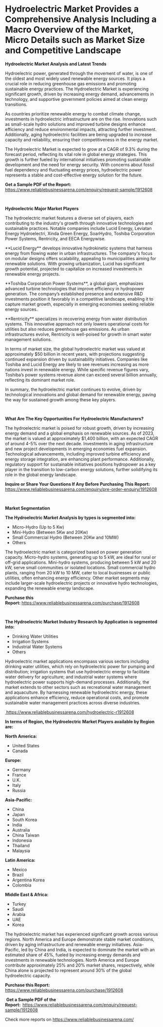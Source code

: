 <p><h1>Hydroelectric Market Provides a Comprehensive Analysis Including a Macro Overview of the Market, Micro Details such as Market Size and Competitive Landscape</h1></p><p><strong>Hydroelectric Market Analysis and Latest Trends</strong></p>
<p><p>Hydroelectric power, generated through the movement of water, is one of the oldest and most widely used renewable energy sources. It plays a crucial role in reducing greenhouse gas emissions and promoting sustainable energy practices. The Hydroelectric Market is experiencing significant growth, driven by increasing energy demand, advancements in technology, and supportive government policies aimed at clean energy transitions.</p><p>As countries prioritize renewable energy to combat climate change, investments in hydroelectric infrastructure are on the rise. Innovations such as small-scale hydro solutions and improved turbine designs enhance efficiency and reduce environmental impacts, attracting further investment. Additionally, aging hydroelectric facilities are being upgraded to increase capacity and reliability, ensuring their competitiveness in the energy market.</p><p>The Hydroelectric Market is expected to grow at a CAGR of 9.3% during the forecast period, reflecting its vital role in global energy strategies. This growth is further fueled by international initiatives promoting sustainable development and the need for energy security. With concerns about fossil fuel dependency and fluctuating energy prices, hydroelectric power represents a stable and cost-effective energy solution for the future.</p></p>
<p><strong>Get a Sample PDF of the Report:&nbsp;</strong> <a href="https://www.reliablebusinessarena.com/enquiry/request-sample/1912608?utm_campaign=3192&utm_medium=2&utm_source=Github&utm_content=ia&utm_term=11032025&utm_id=hydroelectric">https://www.reliablebusinessarena.com/enquiry/request-sample/1912608</a></p>
<p>&nbsp;</p>
<p><strong>Hydroelectric Major Market Players</strong></p>
<p><p>The hydroelectric market features a diverse set of players, each contributing to the industry's growth through innovative technologies and sustainable practices. Notable companies include Lucid Energy, Leviatan Energy Hydroelectri, Xinda Green Energy, SoarHydro, Toshiba Corporation Power Systems, Rentricity, and EECA Energywise.</p><p>**Lucid Energy** develops innovative hydrokinetic systems that harness energy from flowing water in urban infrastructures. The company's focus on modular designs offers scalability, appealing to municipalities aiming for renewable solutions. With growing urbanization, Lucid has significant growth potential, projected to capitalize on increased investments in renewable energy projects.</p><p>**Toshiba Corporation Power Systems**, a global giant, emphasizes advanced turbine technologies that improve efficiency in hydropower generation. The company’s established presence and extensive R&D investments position it favorably in a competitive landscape, enabling it to capture market growth, especially in emerging economies seeking reliable energy sources. </p><p>**Rentricity** specializes in recovering energy from water distribution systems. This innovative approach not only lowers operational costs for utilities but also reduces greenhouse gas emissions. As urban infrastructures evolve, Rentricity is well-poised for growth in smart water management solutions.</p><p>In terms of market size, the global hydroelectric market was valued at approximately $50 billion in recent years, with projections suggesting continued expansion driven by sustainability initiatives. Companies like Toshiba and Lucid Energy are likely to see revenues increasing as more nations invest in renewable energy. While specific revenue figures vary, Toshiba’s power systems revenue alone can exceed several billion annually, reflecting its dominant market role.</p><p>In summary, the hydroelectric market continues to evolve, driven by technological innovations and global demand for renewable energy, paving the way for sustained growth among these key players.</p></p>
<p>&nbsp;</p>
<p><strong>What Are The Key Opportunities For Hydroelectric Manufacturers?</strong></p>
<p><p>The hydroelectric market is poised for robust growth, driven by increasing energy demand and a global emphasis on renewable sources. As of 2023, the market is valued at approximately $1,400 billion, with an expected CAGR of around 4-5% over the next decade. Investments in aging infrastructure and new project developments in emerging economies fuel expansion. Technological advancements, including improved turbine efficiency and energy storage integration, are enhancing plant performance. Additionally, regulatory support for sustainable initiatives positions hydropower as a key player in the transition to low-carbon energy solutions, further solidifying its role in the global energy landscape.</p></p>
<p><strong>Inquire or Share Your Questions If Any Before Purchasing This Report:</strong> <a href="https://www.reliablebusinessarena.com/enquiry/pre-order-enquiry/1912608?utm_campaign=3192&utm_medium=2&utm_source=Github&utm_content=ia&utm_term=11032025&utm_id=hydroelectric">https://www.reliablebusinessarena.com/enquiry/pre-order-enquiry/1912608</a></p>
<p>&nbsp;</p>
<p><strong>Market Segmentation</strong></p>
<p><strong>The Hydroelectric Market Analysis by types is segmented into:</strong></p>
<p><ul><li>Micro-Hydro (Up to 5 Kw)</li><li>Mini-Hydro (Between 5Kw and 20Kw)</li><li>Small Commercial Hydro (Between 20Kw and 10MW)</li><li>Others</li></ul></p>
<p><p>The hydroelectric market is categorized based on power generation capacity. Micro-hydro systems, generating up to 5 kW, are ideal for rural or off-grid applications. Mini-hydro systems, producing between 5 kW and 20 kW, serve small communities or isolated locations. Small commercial hydro plants, ranging from 20 kW to 10 MW, cater to local businesses or public utilities, often enhancing energy efficiency. Other market segments may include larger-scale hydroelectric projects or innovative hydro technologies, expanding the renewable energy landscape.</p></p>
<p><strong>Purchase this Report:&nbsp;</strong><a href="https://www.reliablebusinessarena.com/purchase/1912608?utm_campaign=3192&utm_medium=2&utm_source=Github&utm_content=ia&utm_term=11032025&utm_id=hydroelectric">https://www.reliablebusinessarena.com/purchase/1912608</a></p>
<p>&nbsp;</p>
<p><strong>The Hydroelectric Market Industry Research by Application is segmented into:</strong></p>
<p><ul><li>Drinking Water Utilities</li><li>Irrigation Systems</li><li>Industrial Water Systems</li><li>Others</li></ul></p>
<p><p>Hydroelectric market applications encompass various sectors including drinking water utilities, which rely on hydroelectric power for pumping and distribution; irrigation systems that use hydroelectric energy to facilitate water delivery for agriculture; and industrial water systems where hydroelectric power supports high-demand processes. Additionally, the market extends to other sectors such as recreational water management and aquaculture. By harnessing renewable hydroelectric energy, these applications enhance efficiency, reduce operational costs, and promote sustainable water management practices across diverse industries.</p></p>
<p><a href="https://www.reliablebusinessarena.com/hydroelectric-r1912608?utm_campaign=3192&utm_medium=2&utm_source=Github&utm_content=ia&utm_term=11032025&utm_id=hydroelectric">&nbsp;https://www.reliablebusinessarena.com/hydroelectric-r1912608</a></p>
<p><strong>In terms of Region, the Hydroelectric Market Players available by Region are:</strong></p>
<p>
    <p> <strong> North America: </strong>
        <ul>
            <li>United States</li>
            <li>Canada</li>
        </ul>
        </p> 
    <p> <strong> Europe: </strong>
        <ul>
            <li>Germany</li>
            <li>France</li>
            <li>U.K.</li>
            <li>Italy</li>
            <li>Russia</li>
        </ul>
        </p> 
    <p> <strong> Asia-Pacific: </strong>
        <ul>
            <li>China</li>
            <li>Japan</li>
            <li>South Korea</li>
            <li>India</li>
            <li>Australia</li>
            <li>China Taiwan</li>
            <li>Indonesia</li>
            <li>Thailand</li>
            <li>Malaysia</li>
        </ul>
        </p> 
    <p> <strong> Latin America: </strong>
        <ul>
            <li>Mexico</li>
            <li>Brazil</li>
            <li>Argentina Korea</li>
            <li>Colombia</li>
        </ul>
        </p> 
    <p> <strong> Middle East & Africa: </strong>
        <ul>
            <li>Turkey</li>
            <li>Saudi</li>
            <li>Arabia</li>
            <li>UAE</li>
            <li>Korea</li>
        </ul>
    </p>
    </p>
<p><p>The hydroelectric market has experienced significant growth across various regions. North America and Europe demonstrate stable market conditions, driven by aging infrastructure and renewable energy initiatives. Asia-Pacific, led by China and India, is expected to dominate the market with an estimated share of 45%, fueled by increasing energy demands and investments in renewable technologies. North America and Europe contribute approximately 25% and 20% market shares, respectively, while China alone is projected to represent around 30% of the global hydroelectric capacity.</p></p>
<p><strong>Purchase this Report: </strong><a href="https://www.reliablebusinessarena.com/purchase/1912608?utm_campaign=3192&utm_medium=2&utm_source=Github&utm_content=ia&utm_term=11032025&utm_id=hydroelectric">https://www.reliablebusinessarena.com/purchase/1912608</a></p>
<p>&nbsp;<strong>Get a Sample PDF of the Report:&nbsp;&nbsp;</strong><a href="https://www.reliablebusinessarena.com/enquiry/request-sample/1912608?utm_campaign=3192&utm_medium=2&utm_source=Github&utm_content=ia&utm_term=11032025&utm_id=hydroelectric">https://www.reliablebusinessarena.com/enquiry/request-sample/1912608</a></p>
<p><strong></strong></p>
<p>Check more reports on <a href="https://www.reliablebusinessarena.com/?utm_campaign=3192&utm_medium=2&utm_source=Github&utm_content=ia&utm_term=11032025&utm_id=hydroelectric">https://www.reliablebusinessarena.com/</a></p>